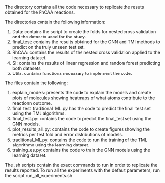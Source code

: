 The directory contains all the code necessary to replicate the resuts obtained for the RhCAA reactions.

The directories contain the following information:
1. Data: contains the script to create the folds for nested cross validation and the datasets used for the study.
2. final_test: contains the results obtained for the GNN and TMl methods to predict on the truly unseen test set.
3. RhCAA: contains the results of the nested cross validation applied to the learning dataset.
4. SI: contains the results of linear regression and random forest predicting both datasets.
5. Utils: contains functions necessary to implement the code.

The files contain the following:
1. explain_models: presents the code to explain the models and create plots of molecules showing heatmaps of what atoms contribute to the reactionn outcome.
2. final_test_traditional_ML.py has the code to predict the final_test set using the TML algorithms.
3. final_test.py: contains the code to predict the final_test set using the GNN models.
4. plot_results_alll.py: contains the code to create figures showing the metrics per test fold and error distributions of models.
5. traditional_ML.py: contains the code to run the training of the TML algorithms using the learning dataset.
6. training_es.py: contains the code to train the GNN models using the learning dataset.

The .sh scripts contain the exact commands to run in order to replicate the results reported.
To run all the experiments with the default parameters, run the script run_all_experiments.sh

